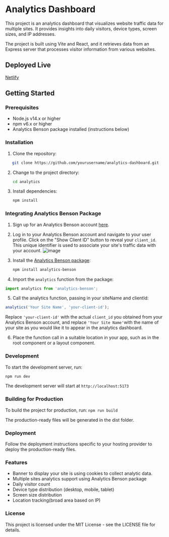 # Analytics Dashboard

This project is an analytics dashboard that visualizes website traffic data for multiple sites. It provides insights into daily visitors, device types, screen sizes, and IP addresses.

The project is built using Vite and React, and it retrieves data from an Express server that processes visitor information from various websites.

## Deployed Live

[Netlify](https://portfolio-analytics.netlify.app/)

## Getting Started

### Prerequisites

- Node.js v14.x or higher
- npm v6.x or higher
- Analytics Benson package installed (instructions below)

### Installation

1. Clone the repository:

```bash
   git clone https://github.com/yourusername/analytics-dashboard.git
```

2. Change to the project directory:

   ```bash
   cd analytics
   ```

3. Install dependencies:
   ```bash
   npm install
   ```

### Integrating Analytics Benson Package

1. Sign up for an Analytics Benson account [here](https://analytics-benson.netlify.app/).

2. Log in to your Analytics Benson account and navigate to your user profile. Click on the "Show Client ID" button to reveal your `client_id`. This unique identifier is used to associate your site's traffic data with your account.
   ![image](https://user-images.githubusercontent.com/105423307/231192154-6bd60d9b-5be7-405e-ae7d-4fe61566c52b.png)
3. Install the [Analytics Benson package](https://www.npmjs.com/package/analytics-benson):

   ```bash
   npm install analytics-benson
   ```

4. Import the `analytics` function from the package:

```js
import analytics from 'analytics-benson';
```

5. Call the analytics function, passing in your siteName and clientId:

```js
analytics('Your Site Name', 'your-client-id');
```

Replace `'your-client-id'` with the actual `client_id` you obtained from your Analytics Benson account, and replace `'Your Site Name'`with the name of your site as you would like it to appear in the analytics dashboard.

6. Place the function call in a suitable location in your app, such as in the root component or a layout component.

### Development

To start the development server, run:

```bash
npm run dev
```

The development server will start at `http://localhost:5173`

### Building for Production

To build the project for production, run:
`npm run build`

The production-ready files will be generated in the dist folder.

### Deployment

Follow the deployment instructions specific to your hosting provider to deploy the production-ready files.

### Features

- Banner to display your site is using cookies to collect analytic data. 
- Multiple sites analytics support using Analytics Benson package
- Daily visitor count
- Device type distribution (desktop, mobile, tablet)
- Screen size distribution
- Location tracking(broad area based on IP)

### License

This project is licensed under the MIT License - see the LICENSE file for details.
